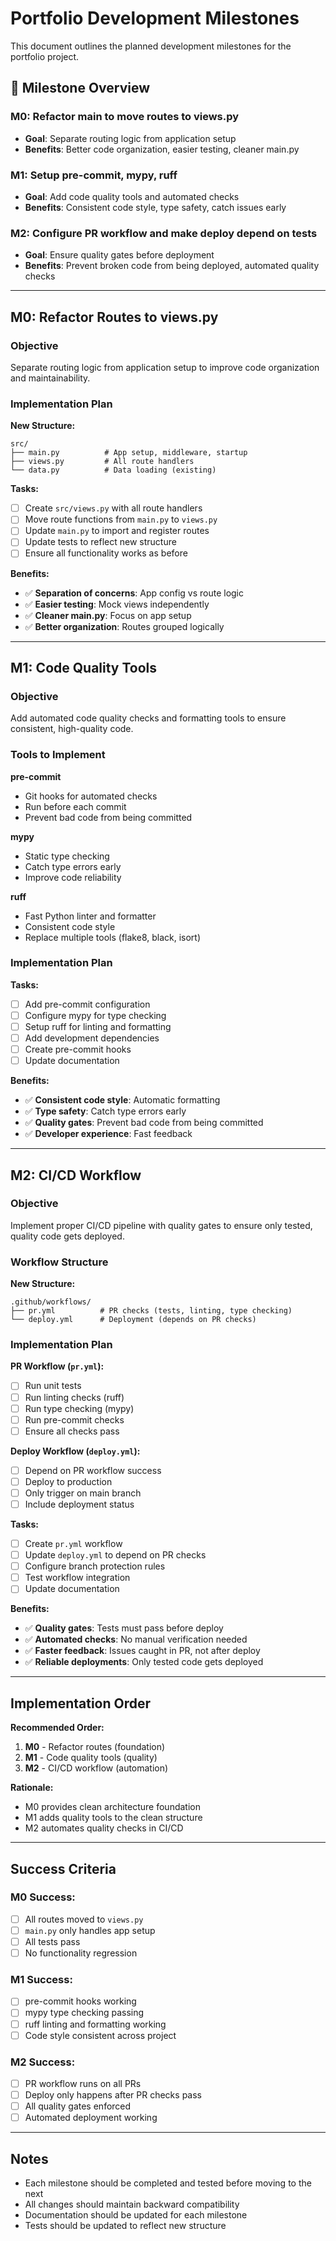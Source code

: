 # Portfolio Development Milestones

This document outlines the planned development milestones for the portfolio project.

## 🎯 **Milestone Overview**

### **M0: Refactor main to move routes to views.py**
- **Goal**: Separate routing logic from application setup
- **Benefits**: Better code organization, easier testing, cleaner main.py

### **M1: Setup pre-commit, mypy, ruff**
- **Goal**: Add code quality tools and automated checks
- **Benefits**: Consistent code style, type safety, catch issues early

### **M2: Configure PR workflow and make deploy depend on tests**
- **Goal**: Ensure quality gates before deployment
- **Benefits**: Prevent broken code from being deployed, automated quality checks

---

## **M0: Refactor Routes to views.py**

### **Objective**
Separate routing logic from application setup to improve code organization and maintainability.

### **Implementation Plan**

**New Structure:**
```
src/
├── main.py          # App setup, middleware, startup
├── views.py         # All route handlers
└── data.py          # Data loading (existing)
```

**Tasks:**
- [ ] Create `src/views.py` with all route handlers
- [ ] Move route functions from `main.py` to `views.py`
- [ ] Update `main.py` to import and register routes
- [ ] Update tests to reflect new structure
- [ ] Ensure all functionality works as before

**Benefits:**
- ✅ **Separation of concerns**: App config vs route logic
- ✅ **Easier testing**: Mock views independently
- ✅ **Cleaner main.py**: Focus on app setup
- ✅ **Better organization**: Routes grouped logically

---

## **M1: Code Quality Tools**

### **Objective**
Add automated code quality checks and formatting tools to ensure consistent, high-quality code.

### **Tools to Implement**

**pre-commit**
- Git hooks for automated checks
- Run before each commit
- Prevent bad code from being committed

**mypy**
- Static type checking
- Catch type errors early
- Improve code reliability

**ruff**
- Fast Python linter and formatter
- Consistent code style
- Replace multiple tools (flake8, black, isort)

### **Implementation Plan**

**Tasks:**
- [ ] Add pre-commit configuration
- [ ] Configure mypy for type checking
- [ ] Setup ruff for linting and formatting
- [ ] Add development dependencies
- [ ] Create pre-commit hooks
- [ ] Update documentation

**Benefits:**
- ✅ **Consistent code style**: Automatic formatting
- ✅ **Type safety**: Catch type errors early
- ✅ **Quality gates**: Prevent bad code from being committed
- ✅ **Developer experience**: Fast feedback

---

## **M2: CI/CD Workflow**

### **Objective**
Implement proper CI/CD pipeline with quality gates to ensure only tested, quality code gets deployed.

### **Workflow Structure**

**New Structure:**
```
.github/workflows/
├── pr.yml          # PR checks (tests, linting, type checking)
└── deploy.yml      # Deployment (depends on PR checks)
```

### **Implementation Plan**

**PR Workflow (`pr.yml`):**
- [ ] Run unit tests
- [ ] Run linting checks (ruff)
- [ ] Run type checking (mypy)
- [ ] Run pre-commit checks
- [ ] Ensure all checks pass

**Deploy Workflow (`deploy.yml`):**
- [ ] Depend on PR workflow success
- [ ] Deploy to production
- [ ] Only trigger on main branch
- [ ] Include deployment status

**Tasks:**
- [ ] Create `pr.yml` workflow
- [ ] Update `deploy.yml` to depend on PR checks
- [ ] Configure branch protection rules
- [ ] Test workflow integration
- [ ] Update documentation

**Benefits:**
- ✅ **Quality gates**: Tests must pass before deploy
- ✅ **Automated checks**: No manual verification needed
- ✅ **Faster feedback**: Issues caught in PR, not after deploy
- ✅ **Reliable deployments**: Only tested code gets deployed

---

## **Implementation Order**

**Recommended Order:**
1. **M0** - Refactor routes (foundation)
2. **M1** - Code quality tools (quality)
3. **M2** - CI/CD workflow (automation)

**Rationale:**
- M0 provides clean architecture foundation
- M1 adds quality tools to the clean structure
- M2 automates quality checks in CI/CD

---

## **Success Criteria**

### **M0 Success:**
- [ ] All routes moved to `views.py`
- [ ] `main.py` only handles app setup
- [ ] All tests pass
- [ ] No functionality regression

### **M1 Success:**
- [ ] pre-commit hooks working
- [ ] mypy type checking passing
- [ ] ruff linting and formatting working
- [ ] Code style consistent across project

### **M2 Success:**
- [ ] PR workflow runs on all PRs
- [ ] Deploy only happens after PR checks pass
- [ ] All quality gates enforced
- [ ] Automated deployment working

---

## **Notes**

- Each milestone should be completed and tested before moving to the next
- All changes should maintain backward compatibility
- Documentation should be updated for each milestone
- Tests should be updated to reflect new structure

